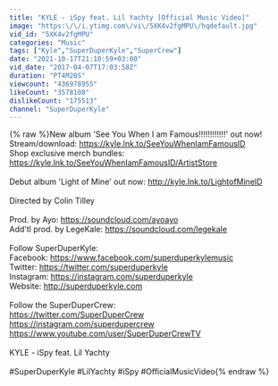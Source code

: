 ```yaml
---
title: "KYLE - iSpy feat. Lil Yachty [Official Music Video]"
image: "https:\/\/i.ytimg.com\/vi\/5XK4v2fgMPU\/hqdefault.jpg"
vid_id: "5XK4v2fgMPU"
categories: "Music"
tags: ["Kyle","SuperDuperKyle","SuperCrew"]
date: "2021-10-17T21:10:59+03:00"
vid_date: "2017-04-07T17:03:58Z"
duration: "PT4M20S"
viewcount: "436978955"
likeCount: "3578108"
dislikeCount: "175513"
channel: "SuperDuperKyle"
---
```

{% raw %}New album 'See You When I am Famous!!!!!!!!!!!!' out now! <br />Stream/download: <a rel="nofollow" target="blank" href="https://kyle.lnk.to/SeeYouWhenIamFamousID">https://kyle.lnk.to/SeeYouWhenIamFamousID</a><br />Shop exclusive merch bundles: <a rel="nofollow" target="blank" href="https://kyle.lnk.to/SeeYouWhenIamFamousID/ArtistStore">https://kyle.lnk.to/SeeYouWhenIamFamousID/ArtistStore</a><br /><br />Debut album 'Light of Mine' out now: <a rel="nofollow" target="blank" href="http://kyle.lnk.to/LightofMineID">http://kyle.lnk.to/LightofMineID</a><br /><br />Directed by Colin Tilley<br /><br />Prod. by Ayo: <a rel="nofollow" target="blank" href="https://soundcloud.com/ayoayo">https://soundcloud.com/ayoayo</a><br />Add'tl prod. by LegeKale: <a rel="nofollow" target="blank" href="https://soundcloud.com/legekale">https://soundcloud.com/legekale</a> <br /><br />Follow SuperDuperKyle:<br />Facebook: <a rel="nofollow" target="blank" href="https://www.facebook.com/superduperkylemusic">https://www.facebook.com/superduperkylemusic</a><br />Twitter: <a rel="nofollow" target="blank" href="https://twitter.com/superduperkyle">https://twitter.com/superduperkyle</a><br />Instagram: <a rel="nofollow" target="blank" href="https://instagram.com/superduperkyle">https://instagram.com/superduperkyle</a><br />Website: <a rel="nofollow" target="blank" href="http://superduperkyle.com">http://superduperkyle.com</a><br /><br />Follow the SuperDuperCrew:<br /><a rel="nofollow" target="blank" href="https://twitter.com/SuperDuperCrew">https://twitter.com/SuperDuperCrew</a><br /><a rel="nofollow" target="blank" href="https://instagram.com/superdupercrew">https://instagram.com/superdupercrew</a><br /><a rel="nofollow" target="blank" href="https://www.youtube.com/user/SuperDuperCrewTV">https://www.youtube.com/user/SuperDuperCrewTV</a><br /><br />KYLE - iSpy feat. Lil Yachty<br /><br />#SuperDuperKyle #LilYachty #iSpy #OfficialMusicVideo{% endraw %}
